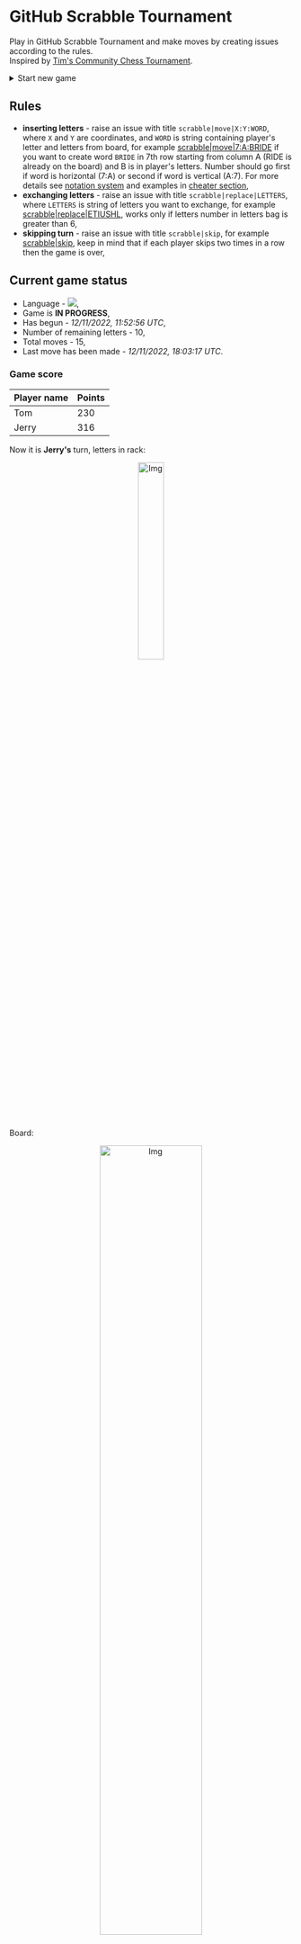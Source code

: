 
# GitHub Scrabble Tournament
Play in GitHub Scrabble Tournament and make moves by creating issues according to the rules.    
Inspired by [Tim's Community Chess Tournament](https://github.com/timburgan/).

<details>
  <summary>Start new game</summary>
  
 
 - [GB](https://github.com/radosz99/radosz99/issues/new?title=scrabble%7Cinit%7CGB&body=Just+push+%27Submit+new+issue%27+or+update+with+your+move)  ![](https://raw.githubusercontent.com/radosz99/radosz99/main/flags/GB.png)
 - [PL](https://github.com/radosz99/radosz99/issues/new?title=scrabble%7Cinit%7CPL&body=Just+push+%27Submit+new+issue%27+or+update+with+your+move)  ![](https://raw.githubusercontent.com/radosz99/radosz99/main/flags/PL.png)
 - [ES](https://github.com/radosz99/radosz99/issues/new?title=scrabble%7Cinit%7CES&body=Just+push+%27Submit+new+issue%27+or+update+with+your+move)  ![](https://raw.githubusercontent.com/radosz99/radosz99/main/flags/ES.png)
 - [DE](https://github.com/radosz99/radosz99/issues/new?title=scrabble%7Cinit%7CDE&body=Just+push+%27Submit+new+issue%27+or+update+with+your+move)  ![](https://raw.githubusercontent.com/radosz99/radosz99/main/flags/DE.png)
 - [FR](https://github.com/radosz99/radosz99/issues/new?title=scrabble%7Cinit%7CFR&body=Just+push+%27Submit+new+issue%27+or+update+with+your+move)  ![](https://raw.githubusercontent.com/radosz99/radosz99/main/flags/FR.png)
</details>
        

## Rules
 - **inserting letters** - raise an issue with title `scrabble|move|X:Y:WORD`, where `X` and `Y` are coordinates, and `WORD` is string containing player's letter and letters from board, for example [scrabble&#124;move&#124;7:A:BRIDE](https://github.com/radosz99/radosz99/issues/new?title=scrabble%7Cmove%7C7%3AA%3ABRIDE&body=Just+push+%27Submit+new+issue%27+or+update+with+your+move) if you want to create word `BRIDE` in 7th row starting from column A (RIDE is already on the board) and B is in player's letters. Number should go first if word is horizontal (7:A) or second if word is vertical (A:7). For more details see [notation system](https://en.wikipedia.org/wiki/Scrabble#Notation_system) and examples in [cheater section](#cheater),
 - **exchanging letters** - raise an issue with title `scrabble|replace|LETTERS`, where `LETTERS` is string of letters you want to exchange, for example [scrabble&#124;replace&#124;ETIUSHL](https://github.com/radosz99/radosz99/issues/new?title=scrabble%7Creplace%7CETIUSHL&body=Just+push+%27Submit+new+issue%27+or+update+with+your+move), works only if letters number in letters bag is greater than 6,
 - **skipping turn** - raise an issue with title `scrabble|skip`, for example [scrabble&#124;skip](https://github.com/radosz99/radosz99/issues/new?title=scrabble%7Cskip&body=Just+push+%27Submit+new+issue%27+or+update+with+your+move), keep in mind that if each player skips two times in a row then the game is over,

## Current game status
 - Language - ![](https://raw.githubusercontent.com/radosz99/radosz99/main/flags/ES.png),
 - Game is **IN PROGRESS**,
 - Has begun - *12/11/2022, 11:52:56 UTC*,
 - Number of remaining letters - 10,
 - Total moves - 15,
 - Last move has been made - *12/11/2022, 18:03:17 UTC*.
    
### Game score
| Player name | Points |
 | - | - |  
| Tom | 230
| Jerry | 316

Now it is **Jerry's** turn, letters in rack:
<p align="center">
    <img src="https://raw.githubusercontent.com/radosz99/radosz99/main/rack.png" width=30% alt="Img"/>
</p>

Board:
<p align="center">
<img src="https://raw.githubusercontent.com/radosz99/radosz99/main/board.png" width=60% alt="Img"/>
</p>
    
## User leaderboard
| Moves | Who | Points |
| - | - | - |
| 15 | [@radosz99](github.com/radosz99)| 546

<a name="cheater"></a>
## Cheater section  
Try out my algorithm and check the moves that were found based on the state of the board and rack. :cowboy_hat_face:
<details>
  <summary>Reveal some fancy moves :)</summary>
  
  | Id | Move | Points |
  | - | - | - |  
|1 | [14:J:hostie](https://github.com/radosz99/radosz99/issues/new?title=scrabble%7Cmove%7C14%3AJ%3Ahostie&body=Just+push+%27Submit+new+issue%27+or+update+with+your+move) | 30 
|2 | [14:J:hostil](https://github.com/radosz99/radosz99/issues/new?title=scrabble%7Cmove%7C14%3AJ%3Ahostil&body=Just+push+%27Submit+new+issue%27+or+update+with+your+move) | 30 
|3 | [3:A:ahiles](https://github.com/radosz99/radosz99/issues/new?title=scrabble%7Cmove%7C3%3AA%3Aahiles&body=Just+push+%27Submit+new+issue%27+or+update+with+your+move) | 18 
|4 | [3:A:ahites](https://github.com/radosz99/radosz99/issues/new?title=scrabble%7Cmove%7C3%3AA%3Aahites&body=Just+push+%27Submit+new+issue%27+or+update+with+your+move) | 18 
|5 | [14:K:oiste](https://github.com/radosz99/radosz99/issues/new?title=scrabble%7Cmove%7C14%3AK%3Aoiste&body=Just+push+%27Submit+new+issue%27+or+update+with+your+move) | 18 
|6 | [14:K:oleis](https://github.com/radosz99/radosz99/issues/new?title=scrabble%7Cmove%7C14%3AK%3Aoleis&body=Just+push+%27Submit+new+issue%27+or+update+with+your+move) | 18 
|7 | [14:K:otile](https://github.com/radosz99/radosz99/issues/new?title=scrabble%7Cmove%7C14%3AK%3Aotile&body=Just+push+%27Submit+new+issue%27+or+update+with+your+move) | 18 
|8 | [12:K:ahile](https://github.com/radosz99/radosz99/issues/new?title=scrabble%7Cmove%7C12%3AK%3Aahile&body=Just+push+%27Submit+new+issue%27+or+update+with+your+move) | 16 
|9 | [3:A:ahile](https://github.com/radosz99/radosz99/issues/new?title=scrabble%7Cmove%7C3%3AA%3Aahile&body=Just+push+%27Submit+new+issue%27+or+update+with+your+move) | 16 
|10 | [12:K:ahite](https://github.com/radosz99/radosz99/issues/new?title=scrabble%7Cmove%7C12%3AK%3Aahite&body=Just+push+%27Submit+new+issue%27+or+update+with+your+move) | 16 
</details>
    
## Latest moves
<details>
<summary>Show 10 latest moves</summary>
  
  
  | Id | Type | Move / Letters to replace | Created words / New letters | Date | Points | Player | Who |
  | - | - | - | - | - | - | - | - |
|14| INSERT | K:8:coñeado | ['COÑEADO'] | 12/11/2022, 18:03:16 UTC | 34 | Tom | [@radosz99](github.com/radosz99) |
|13| INSERT | A:3:aposenta | ['APOSENTA'] | 12/11/2022, 15:50:25 UTC | 83 | Jerry | [@radosz99](github.com/radosz99) |
|12| INSERT | 10:A:alobe | ['ALOBE'] | 12/11/2022, 15:46:26 UTC | 14 | Tom | [@radosz99](github.com/radosz99) |
|11| INSERT | D:7:probana | ['PROBANA'] | 12/11/2022, 15:36:09 UTC | 28 | Jerry | [@radosz99](github.com/radosz99) |
|10| INSERT | O:3:trovaren | ['TROVAREN'] | 12/11/2022, 15:33:23 UTC | 86 | Tom | [@radosz99](github.com/radosz99) |
|9| INSERT | 5:L:saxo | ['SAXO'] | 12/11/2022, 15:31:15 UTC | 27 | Jerry | [@radosz99](github.com/radosz99) |
|8| INSERT | 12:C:indique | ['INDIQUE'] | 12/11/2022, 14:18:31 UTC | 36 | Tom | [@radosz99](github.com/radosz99) |
|7| INSERT | H:9:difuso | ['DIFUSO'] | 12/11/2022, 14:06:39 UTC | 42 | Jerry | [@radosz99](github.com/radosz99) |
|6| INSERT | 8:I:chucen | ['CHUCEN'] | 12/11/2022, 13:57:36 UTC | 12 | Tom | [@radosz99](github.com/radosz99) |
|5| INSERT | 1:I:cigarro | ['CIGARRO'] | 12/11/2022, 13:53:41 UTC | 36 | Jerry | [@radosz99](github.com/radosz99) |
</details>
    